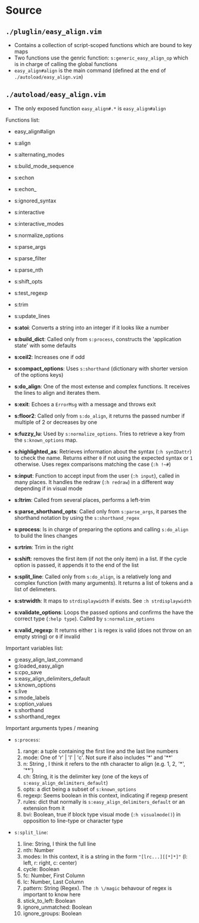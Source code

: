 # Source

## `./pluglin/easy_align.vim`

- Contains a collection of script-scoped functions which are bound to key maps
- Two functions use the genric function: `s:generic_easy_align_op` which is in
  charge of calling the global functions
- `easy_align#align` is the main command (defined at the end of `./autoload/easy_align.vim`)

## `./autoload/easy_align.vim`

- The only exposed function `easy_align#.*` is `easy_align#align`

Functions list:

- easy_align#align
- s:align
- s:alternating_modes
- s:build_mode_sequence
- s:echon
- s:echon_
- s:ignored_syntax
- s:interactive
- s:interactive_modes
- s:normalize_options
- s:parse_args
- s:parse_filter
- s:parse_nth
- s:shift_opts
- s:test_regexp
- s:trim
- s:update_lines

- **s:atoi**: Converts a string into an integer if it looks like a number
- **s:build_dict**: Called only from `s:process`, constructs the 'application
  state' with some defaults
- **s:ceil2**: Increases one if odd
- **s:compact_options**: Uses `s:shorthand` (dictionary with shorter version of the options keys)
- **s:do_align**: One of the most extense and complex functions. It receives
  the lines to align and iterates them.
- **s:exit**: Echoes a `ErrorMsg` with a message and throws exit
- **s:floor2**: Called only from `s:do_align`, it returns the passed number if
  multiple of 2 or decreases by one
- **s:fuzzy_lu**: Used by `s:normalize_options`. Tries to retrieve a key from
  the `s:known_options` map.
- **s:highlighted_as**: Retrieves information about the syntax (`:h synIDattr`)
  to check the name. Returns either `0` if not using the expected syntax or `1`
  otherwise. Uses regex comparisons matching the case (`:h !~#`)
- **s:input**: Function to accept input from the user (`:h input`), called in
  many places. It handles the redraw (`:h redraw`) in a different way depending
  if in visual mode
- **s:ltrim**: Called from several places, performs a left-trim
- **s:parse_shorthand_opts**: Called only from `s:parse_args`, it parses the
  shorthand notation by using the `s:shorthand_regex`
- **s:process**: Is in charge of preparing the options and calling `s:do_align`
  to build the lines changes
- **s:rtrim**: Trim in the right
- **s:shift**: removes the first item (if not the only item) in a list. If the
  cycle option is passed, it appends it to the end of the list
- **s:split_line**: Called only from `s:do_align`, is a relatively long and
  complex function (with many arguments). It returns a list of tokens and a
  list of delimeters.
- **s:strwidth**: It maps to `strdisplaywidth` if exists. See `:h
  strdisplaywidth`
- **s:validate_options**: Loops the passed options and confirms the have the
  correct type (`:help type`). Called by `s:normalize_options`
- **s:valid_regexp**: It returns either `1` is regex is valid (does not throw
  on an empty string) or `0` if invalid

Important variables list:

- g:easy_align_last_command
- g:loaded_easy_align
- s:cpo_save
- s:easy_align_delimiters_default
- s:known_options
- s:live
- s:mode_labels
- s:option_values
- s:shorthand
- s:shorthand_regex

Important arguments types / meaning

- `s:process`:
    1. range: a tuple containing the first line and the last line numbers
    1. mode: One of 'r' | 'l' | 'c'. Not sure if also includes '*' and '**'
    1. n: String , I think it refers to the nth character to align (e.g. 1, 2, '*', '**')
    1. ch: String, it is the delimiter key (one of the keys of `s:easy_align_delimiters_default`)
    1. opts: a dict being a subset of `s:known_options`
    1. regexp: Seems boolean in this context, indicating if regexp present
    1. rules: dict that normally is `s:easy_align_delimiters_default` or an extension from it
    1. bvi: Boolean, true if block type visual mode (`:h visualmode()`) in
       opposition to line-type or character type

- `s:split_line`:
    1. line: String, I think the full line
    1. nth: Number
    1. modes: In this context, it is a string in the form `"[lrc...][[*]*]"` (l: left, r: right, c: center)
    1. cycle: Boolean
    1. fc: Number, First Column
    1. lc: Number, Last Column
    1. pattern: String (Regex). The `:h \/magic` behavour of regex is important to know here
    1. stick_to_left: Boolean
    1. ignore_unmatched: Boolean
    1. ignore_groups: Boolean
